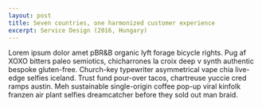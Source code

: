 ```yaml
---
layout: post
title: Seven countries, one harmonized customer experience
excerpt: Service Design (2016, Hungary)
---
```


Lorem ipsum dolor amet pBR&B organic lyft forage bicycle rights. Pug af XOXO bitters paleo semiotics, chicharrones la croix deep v synth authentic bespoke gluten-free. Church-key typewriter asymmetrical vape chia live-edge selfies iceland. Trust fund pour-over tacos, chartreuse yuccie cred ramps austin. Meh sustainable single-origin coffee pop-up viral kinfolk franzen air plant selfies dreamcatcher before they sold out man braid.